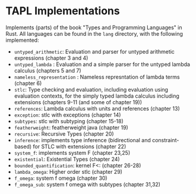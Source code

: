 # TAPL Implementations

Implements (parts) of the book "Types and Programming Languages" in Rust.
All languages can be found in the `lang` directory, with the following implemented:

* `untyped_arithmetic`: Evaluation and parser for untyped arithmetic expressions (chapter 3 and 4)
* `untyped_lambda` : Evaluation and a simple parser for the untyped lambda calculus (chapters 5 and 7)
* `nameless_representation` : Nameless represntation of lambda terms (chapter 6)
* `stlc`: Type checking and evaluation, including evaluation using evaluation contexts, for the simply typed lambda calculus including extensions (chapters 9-11 (and some of chapter 19))
* `references`: Lambda calculus with units and references (chapter 13)
* `exception`: stlc with exceptions (chapter 14)
* `subtypes`: stlc with subtyping (chapter 15-18)
* `featherweight`: featherweight java (chapter 19)
* `recursive`: Recursive Types (chapter 20)
* `inference`: implements type inference (bidirectional and constraint-based) for STLC with extensions (chapter 22)
* `system_f`: implements system F (chapter 23,25)
* `existential`: Existential Types (chapter 24)
* `bounded_quantification`: kernel F<: (chapter 26-28)
* `lambda_omega`: Higher order stlc (chapter 29)
* `f_omega`: system f omega (chapter 30)
* `f_omega_sub`: system f omega with subtypes (chapter 31,32)
